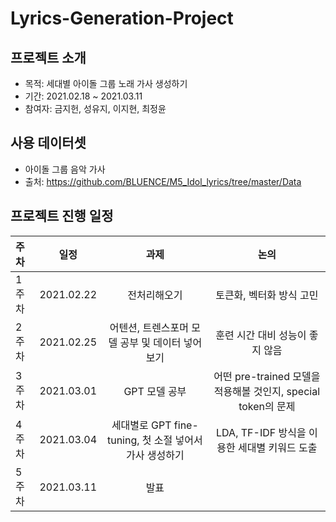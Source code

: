 # Lyrics-Generation-Project

## 프로젝트 소개
- 목적: 세대별 아이돌 그룹 노래 가사 생성하기
- 기간: 2021.02.18 ~ 2021.03.11
- 참여자: 금지헌, 성유지, 이지현, 최정윤 <br>

## 사용 데이터셋
- 아이돌 그룹 음악 가사 <br>
- 출처: https://github.com/BLUENCE/M5_Idol_lyrics/tree/master/Data

## 프로젝트 진행 일정

| 주차 | 일정 | 과제 | 논의 | 
|:-------------------|:--------------------------:|:--------------------:|:-----------------:|
| 1주차 | 2021.02.22 | 전처리해오기 | 토큰화, 벡터화 방식 고민 |
| 2주차 | 2021.02.25 | 어텐션, 트렌스포머 모델 공부 및 데이터 넣어보기 | 훈련 시간 대비 성능이 좋지 않음 |
| 3주차 | 2021.03.01 | GPT 모델 공부 | 어떤 pre-trained 모델을 적용해볼 것인지, special token의 문제 | 
| 4주차 | 2021.03.04 | 세대별로 GPT fine-tuning, 첫 소절 넣어서 가사 생성하기| LDA, TF-IDF 방식을 이용한 세대별 키워드 도출 | 
| 5주차 | 2021.03.11 | 발표 | | |



